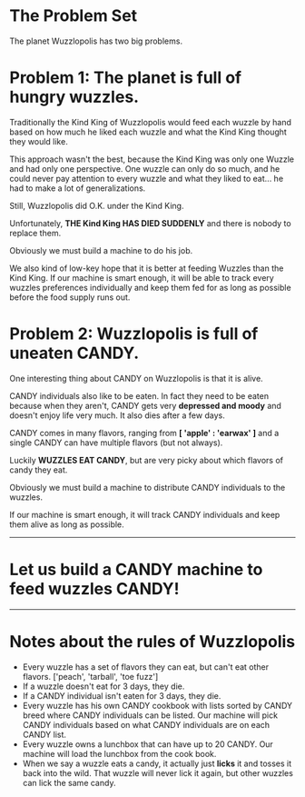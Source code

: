 # The Problem Set

The planet Wuzzlopolis has two big problems.

# Problem 1: The planet is full of hungry wuzzles. 

Traditionally the Kind King of Wuzzlopolis would feed each wuzzle by hand based on how much he liked each wuzzle and what the Kind King thought they would like. 

This approach wasn't the best, because the Kind King was only one Wuzzle and had only one perspective. One wuzzle can only do so much, and he could never pay attention to every wuzzle and what they liked to eat... he had to make a lot of generalizations.

Still, Wuzzlopolis did O.K. under the Kind King.

Unfortunately, **THE Kind King HAS DIED SUDDENLY** and there is nobody to replace them. 

Obviously we must build a machine to do his job.

We also kind of low-key hope that it is better at feeding Wuzzles than the Kind King. If our machine is smart enough, it will be able to track every wuzzles preferences individually and keep them fed for as long as possible before the food supply runs out.

# Problem 2: Wuzzlopolis is full of uneaten CANDY.

One interesting thing about CANDY on Wuzzlopolis is that it is alive. 

CANDY individuals also like to be eaten. In fact they need to be eaten because when they aren't, CANDY gets very **depressed and moody** and doesn't enjoy life very much. It also dies after a few days.

<!--CANDY might lay eggs in wuzzle poop and if a breed of CANDY isn't eaten enough, it eventually dies off. We're not sure about that yet.
-->

CANDY comes in many flavors, ranging from **[ 'apple' : 'earwax' ]** and a single CANDY can have multiple flavors (but not always).

Luckily **WUZZLES EAT CANDY**, but are very picky about which flavors of candy they eat.

Obviously we must build a machine to distribute CANDY individuals to the wuzzles.

If our machine is smart enough, it will track CANDY individuals and keep them alive as long as possible.

---

# Let us build a CANDY machine to feed wuzzles CANDY!

---

# Notes about the rules of Wuzzlopolis


- Every wuzzle has a set of flavors they can eat, but can't eat other flavors. ['peach', 'tarball', 'toe fuzz']
- If a wuzzle doesn't eat for 3 days, they die.
- If a CANDY individual isn't eaten for 3 days, they die.
- Every wuzzle has his own CANDY cookbook with lists sorted by CANDY breed where CANDY individuals can be listed. Our machine will pick CANDY individuals based on what CANDY individuals are on each CANDY list.
- Every wuzzle owns a lunchbox that can have up to 20 CANDY. Our machine will load the lunchbox from the cook book.
- When we say a wuzzle eats a candy, it actually just **licks** it and tosses it back into the wild. That wuzzle will never lick it again, but other wuzzles can lick the same candy.
